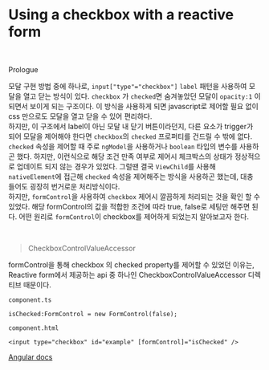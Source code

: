 # Using a checkbox with a reactive form

<br />

Prologue
<br />

모달 구현 방법 중에 하나로, `input["type"="checkbox"]` `label` 패턴을 사용하여 모달을 열고 닫는 방식이 있다. `checkbox` 가 `checked`면 숨겨놓았던 모달이 `opacity:1` 이 되면서 보이게 되는 구조이다. 이 방식을 사용하게 되면 javascript로 제어할 필요 없이 css 만으로도 모달을 열고 닫을 수 있어 편리하다. <br /> 
하지만, 이 구조에서 label이 아닌 모달 내 닫기 버튼이라던지, 다른 요소가 trigger가 되어 모달을 제어해야 한다면 `checkbox`의 `checked` 프로퍼티를 건드릴 수 밖에 없다. 
<br />
`checked` 속성을 제어할 때 주로 `ngModel`을 사용하거나 `boolean` 타입의 변수를 사용하곤 했다. 하지만, 이런식으로 해당 조건 만족 여부로 제어시 체크박스의 상태가 정상적으로 업데이트 되지 않는 경우가 있었다. 그럴땐 결국 `ViewChild`를 사용해 `nativeElement`에 접근해 `checked` 속성을 제어해주는 방식을 사용하곤 했는데, 대충 들어도 굉장히 번거로운 처리방식이다.
<br />
하지만, `formControl`을 사용하여 `checkbox` 제어시 깔끔하게 처리되는 것을 확인 할 수 있었다. 해당 formControl의 값을 적합한 조건에 따라 true, false로 세팅만 해주면 된다.
어떤 원리로 `formControl`이 checkbox를 제어하게 되었는지 알아보고자 한다.


<br />

>CheckboxControlValueAccessor 

formControl을 통해 checkbox 의 checked property를 제어할 수 있었던 이유는, Reactive form에서 제공하는 api 중 하나인 CheckboxControlValueAccessor 디렉티브 때문이다.

```
component.ts

isChecked:FormControl = new FormControl(false);

```

```
component.html

<input type="checkbox" id="example" [formControl]="isChecked" />

```

[Angular docs](https://angular.io/api/forms/CheckboxControlValueAccessor)